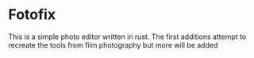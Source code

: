 # Fotofix
This is a simple photo editor written in rust. The first additions attempt to recreate the tools from film photography but more will be added
